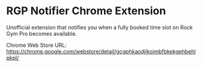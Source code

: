 # RGP Notifier Chrome Extension

Unofficial extension that notifies you when a fully booked time slot on Rock Gym Pro becomes available.

Chrome Web Store URL: https://chrome.google.com/webstore/detail/gcgphkaodjikoimbfbkekgehbehlpkpl/